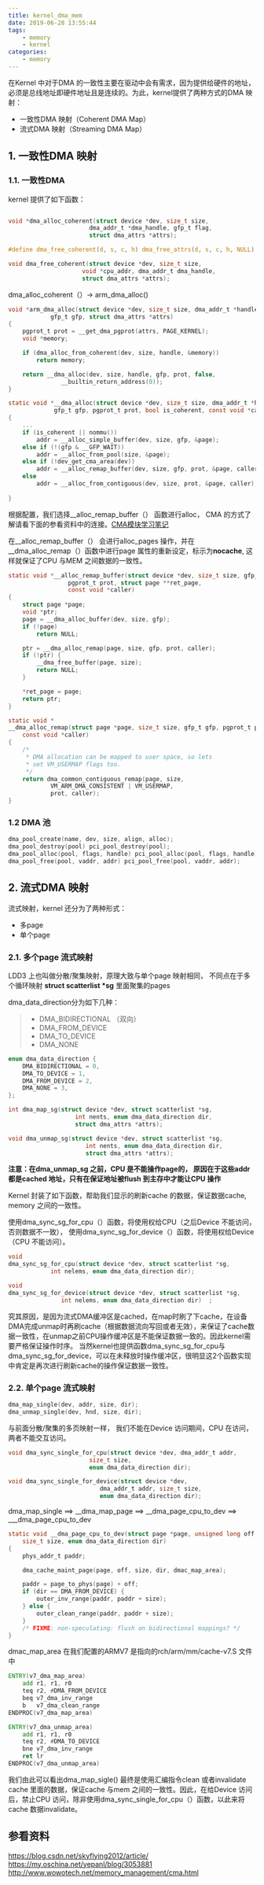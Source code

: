```yaml
---
title: kernel_dma_mem
date: 2019-06-28 13:55:44
tags:
    - memory
    - kernel
categories:
    - memory
---
```


在Kernel 中对于DMA 的一致性主要在驱动中会有需求，因为提供给硬件的地址，必须是总线地址即硬件地址且是连续的。为此，kernel提供了两种方式的DMA 映射：
- 一致性DMA 映射（Coherent DMA Map）  
- 流式DMA 映射（Streaming DMA Map） 

<!--more-->

## 1. 一致性DMA 映射
### 1.1. 一致性DMA
kernel 提供了如下函数：
``` c

void *dma_alloc_coherent(struct device *dev, size_t size,
				       dma_addr_t *dma_handle, gfp_t flag,
				       struct dma_attrs *attrs);

#define dma_free_coherent(d, s, c, h) dma_free_attrs(d, s, c, h, NULL)

void dma_free_coherent(struct device *dev, size_t size,
				     void *cpu_addr, dma_addr_t dma_handle,
				     struct dma_attrs *attrs);
```

dma_alloc_coherent（）-> arm_dma_alloc()
```c
void *arm_dma_alloc(struct device *dev, size_t size, dma_addr_t *handle,
		    gfp_t gfp, struct dma_attrs *attrs)
{
	pgprot_t prot = __get_dma_pgprot(attrs, PAGE_KERNEL);
	void *memory;

	if (dma_alloc_from_coherent(dev, size, handle, &memory))
		return memory;

	return __dma_alloc(dev, size, handle, gfp, prot, false,
			   __builtin_return_address(0));
}

static void *__dma_alloc(struct device *dev, size_t size, dma_addr_t *handle,
			 gfp_t gfp, pgprot_t prot, bool is_coherent, const void *caller)
{
    ...
    if (is_coherent || nommu())
		addr = __alloc_simple_buffer(dev, size, gfp, &page);
	else if (!(gfp & __GFP_WAIT))
		addr = __alloc_from_pool(size, &page);
	else if (!dev_get_cma_area(dev))
		addr = __alloc_remap_buffer(dev, size, gfp, prot, &page, caller);
	else
		addr = __alloc_from_contiguous(dev, size, prot, &page, caller);
    
}
```

根据配置，我们选择__alloc_remap_buffer（） 函数进行alloc， CMA 的方式了解请看下面的参看资料中的连接。[CMA模块学习笔记](http://www.wowotech.net/memory_management/cma.html)

在__alloc_remap_buffer（） 会进行alloc_pages 操作，并在__dma_alloc_remap（）函数中进行page 属性的重新设定，标示为**nocache**, 这样就保证了CPU 与MEM 之间数据的一致性。
```c
static void *__alloc_remap_buffer(struct device *dev, size_t size, gfp_t gfp,
				 pgprot_t prot, struct page **ret_page,
				 const void *caller)
{
	struct page *page;
	void *ptr;
	page = __dma_alloc_buffer(dev, size, gfp);
	if (!page)
		return NULL;

	ptr = __dma_alloc_remap(page, size, gfp, prot, caller);
	if (!ptr) {
		__dma_free_buffer(page, size);
		return NULL;
	}

	*ret_page = page;
	return ptr;
}

static void *
__dma_alloc_remap(struct page *page, size_t size, gfp_t gfp, pgprot_t prot,
	const void *caller)
{
	/*
	 * DMA allocation can be mapped to user space, so lets
	 * set VM_USERMAP flags too.
	 */
	return dma_common_contiguous_remap(page, size,
			VM_ARM_DMA_CONSISTENT | VM_USERMAP,
			prot, caller);
}
```


### 1.2 DMA 池
```c
dma_pool_create(name, dev, size, align, alloc);
dma_pool_destroy(pool) pci_pool_destroy(pool);
dma_pool_alloc(pool, flags, handle) pci_pool_alloc(pool, flags, handle);
dma_pool_free(pool, vaddr, addr) pci_pool_free(pool, vaddr, addr);
```

## 2. 流式DMA 映射
流式映射，kernel 还分为了两种形式：
- 多page 
- 单个page 

### 2.1. 多个page 流式映射
LDD3 上也叫做分散/聚集映射，原理大致与单个page 映射相同， 不同点在于多个循环映射 __struct scatterlist *sg__ 里面聚集的pages 

dma_data_direction分为如下几种：
> - DMA_BIDIRECTIONAL （双向）
> - DMA_FROM_DEVICE  
> - DMA_TO_DEVICE  
> - DMA_NONE 

```c
enum dma_data_direction {
	DMA_BIDIRECTIONAL = 0,
	DMA_TO_DEVICE = 1,
	DMA_FROM_DEVICE = 2,
	DMA_NONE = 3,
};
```

```c
int dma_map_sg(struct device *dev, struct scatterlist *sg,
				   int nents, enum dma_data_direction dir,
				   struct dma_attrs *attrs);

void dma_unmap_sg(struct device *dev, struct scatterlist *sg,
				      int nents, enum dma_data_direction dir,
				      struct dma_attrs *attrs);
```

**注意：在dma_unmap_sg 之前，CPU 是不能操作page的， 原因在于这些addr 都是cached 地址，只有在保证地址被flush 到主存中才能让CPU 操作**

Kernel 封装了如下函数，帮助我们显示的刷新cache 的数据，保证数据cache, memory 之间的一致性。

使用dma_sync_sg_for_cpu（）函数，将使用权给CPU（之后Device 不能访问，否则数据不一致），
使用dma_sync_sg_for_device（）函数，将使用权给Device（CPU 不能访问）。

```c
void
dma_sync_sg_for_cpu(struct device *dev, struct scatterlist *sg,
		    int nelems, enum dma_data_direction dir);

void
dma_sync_sg_for_device(struct device *dev, struct scatterlist *sg,
		       int nelems, enum dma_data_direction dir)  ;
```
究其原因，是因为流式DMA缓冲区是cached，在map时刷了下cache，在设备DMA完成unmap时再刷cache（根据数据流向写回或者无效），来保证了cache数据一致性，在unmap之前CPU操作缓冲区是不能保证数据一致的。因此kernel需要严格保证操作时序。
当然kernel也提供函数dma_sync_sg_for_cpu与dma_sync_sg_for_device，可以在未释放时操作缓冲区，很明显这2个函数实现中肯定是再次进行刷新cache的操作保证数据一致性。

### 2.2. 单个page 流式映射
```c
dma_map_single(dev, addr, size, dir);
dma_unmap_single(dev, hnd, size, dir);
```

与前面分散/聚集的多页映射一样， 我们不能在Device 访问期间，CPU 在访问，两者不能交互访问。
```c
void dma_sync_single_for_cpu(struct device *dev, dma_addr_t addr,
					   size_t size,
					   enum dma_data_direction dir);

void dma_sync_single_for_device(struct device *dev,
					      dma_addr_t addr, size_t size,
					      enum dma_data_direction dir); 
```                       

dma_map_single ==> __dma_map_page ==> __dma_page_cpu_to_dev ==> ___dma_page_cpu_to_dev 
```c
static void __dma_page_cpu_to_dev(struct page *page, unsigned long off,
	size_t size, enum dma_data_direction dir)
{
	phys_addr_t paddr;

	dma_cache_maint_page(page, off, size, dir, dmac_map_area);

	paddr = page_to_phys(page) + off;
	if (dir == DMA_FROM_DEVICE) {
		outer_inv_range(paddr, paddr + size);
	} else {
		outer_clean_range(paddr, paddr + size);
	}
	/* FIXME: non-speculating: flush on bidirectional mappings? */
}
```

dmac_map_area 在我们配置的ARMV7 是指向的rch/arm/mm/cache-v7.S 文件中
```asm
ENTRY(v7_dma_map_area)
	add	r1, r1, r0
	teq	r2, #DMA_FROM_DEVICE
	beq	v7_dma_inv_range
	b	v7_dma_clean_range
ENDPROC(v7_dma_map_area)

ENTRY(v7_dma_unmap_area)
	add	r1, r1, r0
	teq	r2, #DMA_TO_DEVICE
	bne	v7_dma_inv_range
	ret	lr
ENDPROC(v7_dma_unmap_area)
```
我们由此可以看出dma_map_sigle() 最终是使用汇编指令clean 或者invalidate cache 里面的数据，保证cache 与mem 之间的一致性。因此，在给Device 访问后，禁止CPU 访问，除非使用dma_sync_single_for_cpu（）函数，以此来将cache 数据invalidate。

## 参看资料
https://blog.csdn.net/skyflying2012/article/
https://my.oschina.net/yepanl/blog/3053881
http://www.wowotech.net/memory_management/cma.html